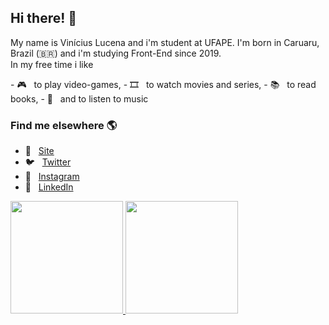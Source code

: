 <h2>Hi there! 👋</h2>

<p>My name is Vinícius Lucena and i'm student at UFAPE. I'm born in Caruaru, Brazil (🇧🇷) and i'm studying Front-End since 2019.<br>
In my free time i like</p>
- 🎮 &nbsp; to play video-games,
- 🎞️ &nbsp; to watch movies and series,
- 📚 &nbsp; to read books,
- 🎵 &nbsp; and to listen to music

<h3>Find me elsewhere 🌎</h3>

- 🚀 &nbsp; [Site](http://viniciuslucena.github.io)
- 🐦 &nbsp; [Twitter](https://twitter.com/viniiciuslucena)
- 📸 &nbsp; [Instagram](https://instagram.com/viniciuslucena)
- 💼 &nbsp; [LinkedIn](https://www.linkedin.com/in/viniciuslucena)

<a href="https://github.com/viniciuslucena">
  <img height="180em" src="https://github-readme-stats.vercel.app/api?username=viniciuslucena&theme=dracula&show_icons=true" />
  <img height="180em" src="https://github-readme-stats.vercel.app/api/top-langs/?username=viniciuslucena&theme=dracula&layout=compact" />
</a>

